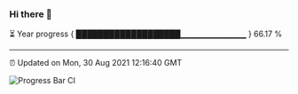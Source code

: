 ### Hi there 👋

⏳ Year progress { ███████████████████▁▁▁▁▁▁▁▁▁▁▁ } 66.17 %

---

⏰ Updated on Mon, 30 Aug 2021 12:16:40 GMT

![Progress Bar CI](https://github.com/liununu/liununu/workflows/Progress%20Bar%20CI/badge.svg)
